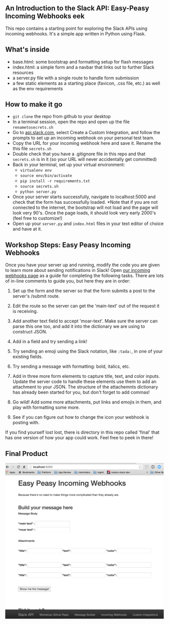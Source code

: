 ## An Introduction to the Slack API: Easy-Peasy Incoming Webhooks eek

This repo contains a starting point for exploring the Slack APIs using incoming webhooks.
It's a simple app written in Python using Flask.

## What's inside
- base.html:  some bootstrap and formatting setup for flash messages
- index.html: a simple form and a navbar that links out to further Slack resources
- a server.py file with a single route to handle form submission
- a few static elements as a starting place (favicon, .css file, etc.) as well as the env requirements


## How to make it go
- `git clone` the repo from github to your desktop
- In a terminal session, open the repo and open up the file `renametosecrets.sh`
- Go to [api.slack.com](api.slack.com), select Create a Custom Integration, and follow the prompts to set up an incoming webhook on your personal test team.
- Copy the URL for your incoming webhook here and save it. Rename the this file `secrets.sh`
- Double check that you have a .gitignore file in this repo and that `secrets.sh` is in it (so your URL will never accidentally get committed)
- Back in your terminal, set up your virtual environment:
 	- `virtualenv env`
	- `source env/bin/activate`
	- `pip install -r requirements.txt`
	- `source secrets.sh`
	- `python server.py`
- Once your server starts successfully, navigate to localhost:5000 and check that the form has successfully loaded.
	*Note that if you are not connected to the internet, the bootstrap will not load and the page will look very 90's. Once the page loads, it should look very early 2000's (feel free to customize!)
- Open up your `server.py` and `index.html` files in your text editor of choice and have at it.


## Workshop Steps: Easy Peasy Incoming Webhooks

Once you have your server up and running, modify the code you are given to learn more about sending notifications in Slack! Open [our incoming webhooks page](https://api.slack.com/incoming-webhooks) as a guide for completing the following tasks.  There are lots of in-line comments to guide you, but here they are in order:

1. Set up the form and the server so that the form submits a post to the server's /submit route.

2.  Edit the route so the server can get the 'main-text' out of the request it is receiving.

3. Add another text field to accept 'moar-text'.  Make sure the server can parse this one too, and add it into the dictionary we are using to construct JSON.

4. Add in a field and try sending a link!

5. Try sending an emoji using the Slack notation, like `:tada:`, in one of your existing fields.

6. Try sending a message with formatting: bold, italics, etc.

7. Add in three more form elements to capture title, text, and color inputs.  Update the server code to handle these elements use them to add an attachment to your JSON.  The structure of the attachemnts dictionary has already been started for you, but don't forget to add commas!

8. Go wild! Add some more attachments, put links and emojis in them, and play with formatting some more.

9. See if you can figure out how to change the icon your webhook is posting with.


If you find yourself lost lost, there is directory in this repo called 'final' that has one version of how your app could work.  Feel free to peek in there!

## Final Product
![Something like this.](/templates/static/final_example.png)
